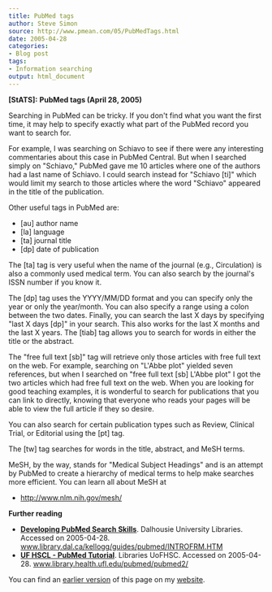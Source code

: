 ```yaml
---
title: PubMed tags
author: Steve Simon
source: http://www.pmean.com/05/PubMedTags.html
date: 2005-04-28
categories:
- Blog post
tags:
- Information searching
output: html_document
---
```

**[StATS]:** **PubMed tags (April 28, 2005)**

Searching in PubMed can be tricky. If you don't find what you want the
first time, it may help to specify exactly what part of the PubMed
record you want to search for.

For example, I was searching on Schiavo to see if there were any
interesting commentaries about this case in PubMed Central. But when I
searched simply on "Schiavo," PubMed gave me 10 articles where one of
the authors had a last name of Schiavo. I could search instead for
"Schiavo [ti]" which would limit my search to those articles where
the word "Schiavo" appeared in the title of the publication.

Other useful tags in PubMed are:

-   [au] author name
-   [la] language
-   [ta] journal title
-   [dp] date of publication

The [ta] tag is very useful when the name of the journal (e.g.,
Circulation) is also a commonly used medical term. You can also search
by the journal's ISSN number if you know it.

The [dp] tag uses the YYYY/MM/DD format and you can specify only the
year or only the year/month. You can also specify a range using a colon
between the two dates. Finally, you can search the last X days by
specifying "last X days [dp]" in your search. This also works for
the last X months and the last X years. The [tiab] tag allows you to
search for words in either the title or the abstract.

The "free full text [sb]" tag will retrieve only those articles with
free full text on the web. For example, searching on "L'Abbe plot"
yielded seven references, but when I searched on "free full text [sb]
L'Abbe plot" I got the two articles which had free full text on the
web. When you are looking for good teaching examples, it is wonderful to
search for publications that you can link to directly, knowing that
everyone who reads your pages will be able to view the full article if
they so desire.

You can also search for certain publication types such as Review,
Clinical Trial, or Editorial using the [pt] tag.

The [tw] tag searches for words in the title, abstract, and MeSH
terms.

MeSH, by the way, stands for "Medical Subject Headings" and is an
attempt by PubMed to create a hierarchy of medical terms to help make
searches more efficient. You can learn all about MeSH at

-   <http://www.nlm.nih.gov/mesh/>

**Further reading**

-   **[Developing PubMed Search
    Skills](http://www.library.dal.ca/kellogg/guides/pubmed/INTROFRM.HTM%20)**.
    Dalhousie University Libraries. Accessed on 2005-04-28.
    www.library.dal.ca/kellogg/guides/pubmed/INTROFRM.HTM
-   **[UF HSCL - PubMed
    Tutorial](http://www.library.health.ufl.edu/pubmed/pubmed2/%20)**.
    Libraries UoFHSC. Accessed on 2005-04-28.
    www.library.health.ufl.edu/pubmed/pubmed2/

You can find an [earlier version][sim1] of this page on my [website][sim2].

[sim1]: http://www.pmean.com/05/PubMedTags.html
[sim2]: http://www.pmean.com

